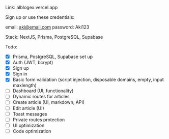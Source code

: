 Link: alblogex.vercel.app

Sign up or use these credentials:

email: aki@email.com
password: Aki123

Stack: NextJS, Prisma, PostgreSQL, Supabase

Todo:
- [x] Prisma, PostgreSQL, Supabase set up
- [x] Auth (JWT, bcrypt)
- [x] Sign up
- [x] Sign in
- [x] Basic form validation (script injection, disposable domains, empty, input maxlength)
- [ ] Dashboard (UI, functionality)
- [ ] Dynamic routes for articles
- [ ] Create article (UI, markdown, API)
- [ ] Edit article (UI)
- [ ] Toast messages
- [ ] Private routes protection
- [ ] UI optimization
- [ ] Code optimization
